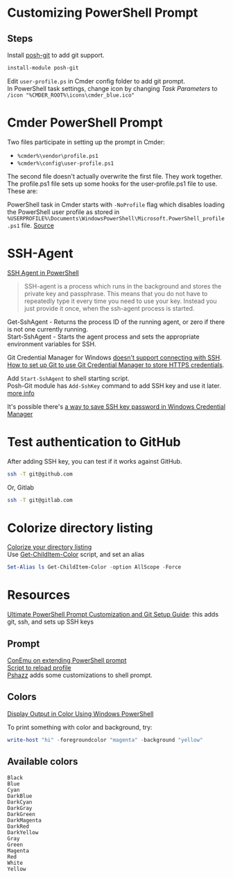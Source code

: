 # Customizing PowerShell Prompt

## Steps
Install [posh-git](https://github.com/dahlbyk/posh-git) to add git support.  
```powershell
install-module posh-git
```
Edit `user-profile.ps` in Cmder config folder to add git prompt.  
In PowerShell task settings, change icon by changing _Task Parameters_ to `/icon "%CMDER_ROOT%\icons\cmder_blue.ico"`

# Cmder PowerShell Prompt
Two files participate in setting up the prompt in Cmder:  
- `%cmder%\vendor\profile.ps1`  
- `%cmder%\config\user-profile.ps1`  

The second file doesn't actually overwrite the first file. They work together.  
The profile.ps1 file sets up some hooks for the user-profile.ps1 file to use. These are: 

PowerShell task in Cmder starts with `-NoProfile` flag which disables loading the PowerShell user profile as stored in `%USERPROFILE%\Documents\WindowsPowerShell\Microsoft.PowerShell_profile.ps1` file. [Source](https://superuser.com/a/962094/96992)  

# SSH-Agent
[SSH Agent in PowerShell](https://markembling.info/2009/09/ssh-agent-in-powershell)  
> SSH-agent is a process which runs in the background and stores the private key and passphrase. This means that you do not have to repeatedly type it every time you need to use your key. Instead you just provide it once, when the ssh-agent process is started.

Get-SshAgent - Returns the process ID of the running agent, or zero if there is not one currently running.  
Start-SshAgent - Starts the agent process and sets the appropriate environment variables for SSH.  

Git Credential Manager for Windows [doesn't support connecting with SSH](https://github.com/Microsoft/Git-Credential-Manager-for-Windows/issues/25#issuecomment-208932990).  
[How to set up Git to use Git Credential Manager to store HTTPS credentials](http://stackoverflow.com/a/5343146/463).  

Add `Start-SshAgent` to shell starting script.  
Posh-Git module has `Add-SshKey` command to add SSH key and use it later. [more info](http://haacked.com/archive/2011/12/19/get-git-for-windows.aspx/)

It's possible there's [a way to save SSH key password in Windows Credential Manager](https://github.com/lukesampson/scoop/wiki/SSH-on-Windows#save-your-ssh-key-password-in-windows-credential-manager)  

# Test authentication to GitHub
After adding SSH key, you can test if it works against GitHub.  
```bash
ssh -T git@github.com
```  
Or, Gitlab  
```bash
ssh -T git@gitlab.com
```  

# Colorize directory listing
[Colorize your directory listing](https://hodgkins.io/ultimate-powershell-prompt-and-git-setup#colorize-your-directory-listing)  
Use [Get-ChildItem-Color](https://github.com/joonro/Get-ChildItem-Color/blob/develop/Get-ChildItem-Color.ps1) script, and set an alias  
```powershell
Set-Alias ls Get-ChildItem-Color -option AllScope -Force
```

# Resources
[Ultimate PowerShell Prompt Customization and Git Setup Guide](https://hodgkins.io/ultimate-powershell-prompt-and-git-setup): this adds git, ssh, and sets up SSH keys

## Prompt
[ConEmu on extending PowerShell prompt](http://conemu.github.io/en/PowershellPrompt.html)  
[Script to reload profile](http://stackoverflow.com/a/5501909)  
[Pshazz](https://github.com/lukesampson/pshazz) adds some customizations to shell prompt.  

## Colors
[Display Output in Color Using Windows PowerShell](https://technet.microsoft.com/en-us/library/ff406264.aspx)  

To print something with color and background, try:  
```powershell
write-host "hi" -foregroundcolor "magenta" -background "yellow"
```

## Available colors
    Black  
    Blue  
    Cyan  
    DarkBlue  
    DarkCyan  
    DarkGray  
    DarkGreen  
    DarkMagenta  
    DarkRed  
    DarkYellow  
    Gray  
    Green  
    Magenta  
    Red  
    White  
    Yellow  

